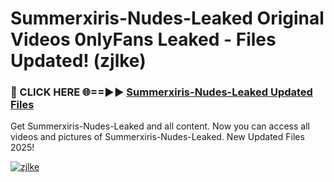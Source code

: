 # Summerxiris-Nudes-Leaked Original Videos 0nlyFans Leaked - Files Updated! (zjlke)

<h3>🔴 CLICK HERE 🌐==►► <a href="https://tinyurl.com/yc6ubb5a" rel="nofollow">Summerxiris-Nudes-Leaked Updated Files</a></h3>

Get Summerxiris-Nudes-Leaked and all content. Now you can access all videos and pictures of Summerxiris-Nudes-Leaked. New Updated Files 2025!

[![zjlke](https://i.imgur.com/7eu0CRL.gif)](https://tinyurl.com/yc6ubb5a)
